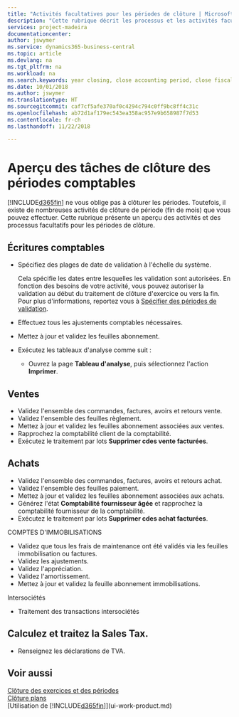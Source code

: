 ```yaml
---
title: "Activités facultatives pour les périodes de clôture | Microsoft Docs"
description: "Cette rubrique décrit les processus et les activités facultatifs pour la clôture des périodes comptables dans Business Central."
services: project-madeira
documentationcenter: 
author: jswymer
ms.service: dynamics365-business-central
ms.topic: article
ms.devlang: na
ms.tgt_pltfrm: na
ms.workload: na
ms.search.keywords: year closing, close accounting period, close fiscal year, aging, creditor payments, vendor payments
ms.date: 10/01/2018
ms.author: jswymer
ms.translationtype: HT
ms.sourcegitcommit: caf7cf5afe370af0c4294c794c0ff9bc8ff4c31c
ms.openlocfilehash: ab72d1af179ec543ea358ac957e9b658987f7d53
ms.contentlocale: fr-ch
ms.lasthandoff: 11/22/2018

---
```

# <a name="overview-of-tasks-to-close-accounting-periods"></a>Aperçu des tâches de clôture des périodes comptables
[!INCLUDE[d365fin](includes/d365fin_md.md)] ne vous oblige pas à clôturer les périodes. Toutefois, il existe de nombreuses activités de clôture de période (fin de mois) que vous pouvez effectuer. Cette rubrique présente un aperçu des activités et des processus facultatifs pour les périodes de clôture.  

## <a name="general-ledger"></a>Écritures comptables
* Spécifiez des plages de date de validation à l'échelle du système.  

    Cela spécifie les dates entre lesquelles les validation sont autorisées. En fonction des besoins de votre activité, vous pouvez autoriser la validation au début du traitement de clôture d'exercice ou vers la fin. Pour plus d'informations, reportez vous à [Spécifier des périodes de validation](finance-how-specify-posting-periods.md).  
* Effectuez tous les ajustements comptables nécessaires.  
* Mettez à jour et validez les feuilles abonnement.  
  <!--* Process Consolidations-->
* Exécutez les tableaux d'analyse comme suit :  
  * Ouvrez la page **Tableau d'analyse**, puis sélectionnez l'action **Imprimer**.  

## <a name="sales-and-receivables"></a>Ventes
* Validez l'ensemble des commandes, factures, avoirs et retours vente.  
* Validez l'ensemble des feuilles règlement.  
* Mettez à jour et validez les feuilles abonnement associées aux ventes.  
* Rapprochez la comptabilité client de la comptabilité.  
* Exécutez le traitement par lots **Supprimer cdes vente facturées**.  

## <a name="purchases-and-payables"></a>Achats
* Validez l'ensemble des commandes, factures, avoirs et retours achat.  
* Validez l'ensemble des feuilles paiement.  
* Mettez à jour et validez les feuilles abonnement associées aux achats.  
* Générez l'état **Comptabilité fournisseur âgée** et rapprochez la comptabilité fournisseur de la comptabilité.  
* Exécutez le traitement par lots **Supprimer cdes achat facturées**.  

COMPTES D'IMMOBILISATIONS
* Validez que tous les frais de maintenance ont été validés via les feuilles immobilisation ou factures.
* Validez les ajustements.
* Validez l'appréciation.
* Validez l'amortissement.
* Mettez à jour et validez la feuille abonnement immobilisations.

Intersociétés
* Traitement des transactions intersociétés

## <a name="calculate-and-process-sales-tax"></a>Calculez et traitez la Sales Tax.
* Renseignez les déclarations de TVA.  

## <a name="see-also"></a>Voir aussi
[Clôture des exercices et des périodes](year-close-years-periods.md)  
[Clôture plans](year-close-books.md)  
[Utilisation de [!INCLUDE[d365fin](includes/d365fin_md.md)]](ui-work-product.md)

